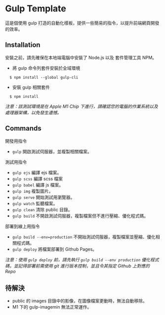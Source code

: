 # Gulp Template
這是個使用 gulp 打造的自動化樣板，提供一些簡易的指令，以提升前端網頁開發的效率。


## Installation
安裝之前，請先確保在本地端電腦中安裝了 Node.js 以及 套件管理工具 NPM。

- 將 gulp 命令列套件安裝於全域環境

```shell
  $ npm install --global gulp-cli
```

- 安裝 gulp 相關套件

```shell
  $ npm install
```
*注意：該測試環境是在 Apple M1 Chip 下進行，請確認您的電腦的作業系統以及處理器架構，以免發生遺憾。*

## Commands

開發用指令
- `gulp`
    開啟測試伺服器，並複製相關檔案。

測試用指令
- `gulp ejs`
    編譯 ejs 檔案。
- `gulp scss`
    編譯 scss 檔案
- `gulp babel`
    編譯 js 檔案。
- `gulp img`
    複製圖片。
- `gulp serve`
    開始測試用瀏覽器。
- `gulp watch`
    監聽檔案。
- `gulp clean`
    清除 public 目錄。
- `gulp build`
    不開啟測試伺服器，複製檔案但不進行壓縮、優化程式碼。

部署到線上用指令
- `gulp build --env=production`
    不開始測試伺服器，複製檔案並壓縮、優化相關程式碼。
- `gulp deploy`
    將檔案部署到 Github Pages。

*注意：使用 `gulp deploy` 前，請先執行 `gulp build --env production` 優化程式碼，並記得部署前需使用 git 進行版本控制，並且令其指定 Github 上對應的 Repo*

## 待解決
- public 的 images 目錄中的影像，在圖像檔案更動時，無法自動移除。
- M1 下的 gulp-imagemin 無法正常運作。